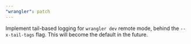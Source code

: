 ```yaml
---
"wrangler": patch
---
```


Implement tail-based logging for `wrangler dev` remote mode, behind the `--x-tail-tags` flag. This will become the default in the future.
